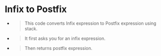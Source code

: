 # Infix to Postfix
* > This code converts Infix expression to Postfix expression using stack.
* > It first asks you for an infix expression.
* > Then returns postfix expression.
